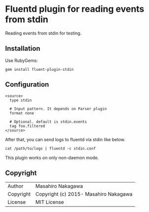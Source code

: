 # Fluentd plugin for reading events from stdin

Reading events from stdin for testing.

## Installation

Use RubyGems:

    gem install fluent-plugin-stdin

## Configuration

    <source>
      type stdin

      # Input pattern. It depends on Parser plugin
      format none

      # Optional. default is stdin.events
      tag foo.filtered
    </source>

After that, you can send logs to fluentd via stdin like below.

    cat /path/to/logs | fluentd -c stdin.conf

This plugin works on only non-daemon mode.

## Copyright

<table>
  <tr>
    <td>Author</td><td>Masahiro Nakagawa <repeatedly@gmail.com></td>
  </tr>
  <tr>
    <td>Copyright</td><td>Copyright (c) 2015- Masahiro Nakagawa</td>
  </tr>
  <tr>
    <td>License</td><td>MIT License</td>
  </tr>
</table>
